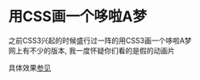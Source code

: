 # 用CSS画一个哆啦A梦

之前CSS3兴起的时候盛行过一阵的用CSS3画一个哆啦A梦  
网上有不少的版本,  我一度怀疑你们看的是假的动画片  

具体效果[参见](https://github.com/mactanxin/xin-vue-blog/blob/master/src/statics/data/doraemon.html)